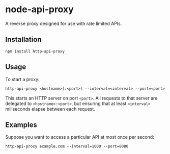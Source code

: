 # node-api-proxy

A reverse proxy designed for use with rate limited APIs.

## Installation

    npm install http-api-proxy
    
## Usage

To start a proxy:

    http-api-proxy <hostname>[:<port>] --interval=<interval> --port=<port>

This starts an HTTP server on port `<port>`.
All requests to that server are delegated to `<hostname>:<port>`,
but ensuring that at least `<interval>` millseconds elapse between each request.
    
## Examples

Suppose you want to access a particular API at most once per second:

    http-api-proxy example.com --interval=1000 --port=8080
